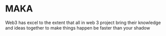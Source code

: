 # MAKA
Web3 has excel to the extent that all in web 3 project bring their knowledge and ideas together to make things happen be faster than your shadow
